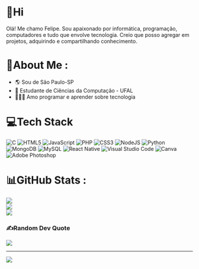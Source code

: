# 👋Hi
Olá! Me chamo Felipe. Sou apaixonado por informática, programação, computadores e tudo que envolve tecnologia. Creio que posso agregar em projetos, adquirindo e compartilhando conhecimento. 



# 💫About Me :
- 🌎 Sou de São Paulo-SP
- 🏫 Estudante de Ciências da Computação - UFAL
- 👨🏻‍💻 Amo programar e aprender sobre tecnologia



# 💻Tech Stack
![C](https://img.shields.io/badge/c-%2300599C.svg?style=for-the-badge&logo=c&logoColor=white) ![HTML5](https://img.shields.io/badge/html5-%23E34F26.svg?style=for-the-badge&logo=html5&logoColor=white) ![JavaScript](https://img.shields.io/badge/javascript-%23323330.svg?style=for-the-badge&logo=javascript&logoColor=%23F7DF1E) ![PHP](https://img.shields.io/badge/php-%23777BB4.svg?style=for-the-badge&logo=php&logoColor=white) ![CSS3](https://img.shields.io/badge/css3-%231572B6.svg?style=for-the-badge&logo=css3&logoColor=white) ![NodeJS](https://img.shields.io/badge/node.js-6DA55F?style=for-the-badge&logo=node.js&logoColor=white) ![Python](https://img.shields.io/badge/python-3670A0?style=for-the-badge&logo=python&logoColor=ffdd54) ![MongoDB](https://img.shields.io/badge/MongoDB-%234ea94b.svg?style=for-the-badge&logo=mongodb&logoColor=white) ![MySQL](https://img.shields.io/badge/mysql-%2300f.svg?style=for-the-badge&logo=mysql&logoColor=white) ![React Native](https://img.shields.io/badge/react_native-%2320232a.svg?style=for-the-badge&logo=react&logoColor=%2361DAFB) ![Visual Studio Code](https://img.shields.io/badge/Visual_Studio_Code-0078D4?style=for-the-badge&logo=visual%20studio%20code&logoColor=white) ![Canva](https://img.shields.io/badge/Canva-%2300C4CC.svg?style=for-the-badge&logo=Canva&logoColor=white) ![Adobe Photoshop](https://img.shields.io/badge/adobephotoshop-%2331A8FF.svg?style=for-the-badge&logo=adobephotoshop&logoColor=white) 
# 📊GitHub Stats :
![](https://github-readme-stats.vercel.app/api?username=LiraCode&theme=dark&hide_border=true&icon_color=05c4bc&show_icons=true&title_color=05c4bc)<br/>
![](https://github-readme-streak-stats.herokuapp.com/?user=LiraCode&theme=dark&hide_border=true)<br/>
![](https://github-readme-stats.vercel.app/api/top-langs/?username=LiraCode&theme=dark&hide_border=true&icon_color=05c4bc&show_icons=true&title_color=05c4bc)

### ✍️Random Dev Quote
![](https://quotes-github-readme.vercel.app/api?type=horizontal&theme=dark)


---
[![](https://visitcount.itsvg.in/api?id=Eu-FelipeDev&icon=5&color=1)](https://visitcount.itsvg.in)
